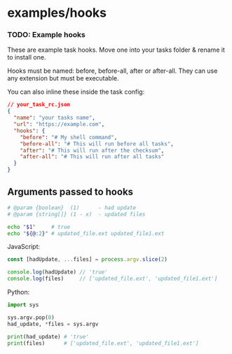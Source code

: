 # examples/hooks

### TODO: Example hooks

These are example task hooks. Move one into your tasks folder & rename it to install one.

Hooks must be named: before, before-all, after or after-all. They can use any extension but must be executable.

You can also inline these inside the task config:
```json
// your_task_rc.json
{
  "name": "your tasks name",
  "url": "https://example.com",
  "hooks": {
    "before": "# My shell command",
    "before-all": "# This will run before all tasks",
    "after": "# This will run after the checksum",
    "after-all": "# This will run after all tasks"
  }
}
```

## Arguments passed to hooks
```bash
# @param {boolean}  (1)      - had update     
# @param {string[]} (1 - x)  - updated files

echo "$1"     # true
echo "${@:2}" # updated_file.ext updated_file1.ext
```

JavaScript:
```js
const [hadUpdate, ...files] = process.argv.slice(2)

console.log(hadUpdate) // 'true'
console.log(files)     // ['updated_file.ext', 'updated_file1.ext']
```

Python:
```python
import sys

sys.argv.pop(0)
had_update, *files = sys.argv

print(had_update) # 'true'
print(files)      # ['updated_file.ext', 'updated_file1.ext']
```

